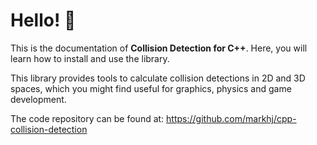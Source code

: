 # Hello! 👋 

This is the documentation of **Collision Detection for C++**.
Here, you will learn how to install and use the library.

This library provides tools to calculate collision detections in 2D and 3D spaces,
which you might find useful for graphics, physics and game development.

The code repository can be found at:
https://github.com/markhj/cpp-collision-detection
